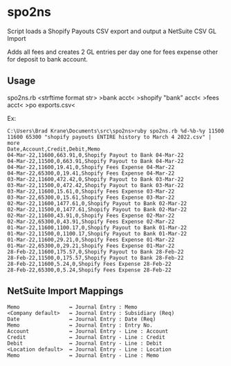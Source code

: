 # spo2ns

Script loads a Shopify Payouts CSV export and output a NetSuite CSV GL Import

Adds all fees and creates 2 GL entries per day one for fees expense other for deposit to bank account.

## Usage

spo2ns.rb &lt;strftime format str&gt; &gt;bank acct&lt; &gt;shopify "bank" acct&lt; &gt;fees acct&lt; &gt;po exports.csv&lt;

Ex:
```
C:\Users\Brad Krane\Documents\src\spo2ns>ruby spo2ns.rb %d-%b-%y 11500 11600 65300 "shopify payouts ENTIRE history to March 4 2022.csv" | more
Date,Account,Credit,Debit,Memo
04-Mar-22,11600,663.91,0,Shopify Payout to Bank 04-Mar-22 
04-Mar-22,11500,0,663.91,Shopify Payout to Bank 04-Mar-22 
04-Mar-22,11600,19.41,0,Shopify Fees Expense 04-Mar-22    
04-Mar-22,65300,0,19.41,Shopify Fees Expense 04-Mar-22    
03-Mar-22,11600,472.42,0,Shopify Payout to Bank 03-Mar-22 
03-Mar-22,11500,0,472.42,Shopify Payout to Bank 03-Mar-22 
03-Mar-22,11600,15.61,0,Shopify Fees Expense 03-Mar-22    
03-Mar-22,65300,0,15.61,Shopify Fees Expense 03-Mar-22    
02-Mar-22,11600,1477.61,0,Shopify Payout to Bank 02-Mar-22
02-Mar-22,11500,0,1477.61,Shopify Payout to Bank 02-Mar-22
02-Mar-22,11600,43.91,0,Shopify Fees Expense 02-Mar-22    
02-Mar-22,65300,0,43.91,Shopify Fees Expense 02-Mar-22    
01-Mar-22,11600,1100.17,0,Shopify Payout to Bank 01-Mar-22
01-Mar-22,11500,0,1100.17,Shopify Payout to Bank 01-Mar-22
01-Mar-22,11600,29.21,0,Shopify Fees Expense 01-Mar-22    
01-Mar-22,65300,0,29.21,Shopify Fees Expense 01-Mar-22    
28-Feb-22,11600,175.57,0,Shopify Payout to Bank 28-Feb-22 
28-Feb-22,11500,0,175.57,Shopify Payout to Bank 28-Feb-22 
28-Feb-22,11600,5.24,0,Shopify Fees Expense 28-Feb-22     
28-Feb-22,65300,0,5.24,Shopify Fees Expense 28-Feb-22 
```

## NetSuite Import Mappings

```
Memo                ↔ Journal Entry : Memo
<Company default>   ↔ Journal Entry : Subsidiary (Req)
Date                ↔ Journal Entry : Date (Req)
Memo                ↔ Journal Entry : Entry No.
Account             ↔ Journal Entry - Line : Account
Credit              ↔ Journal Entry - Line : Credit	
Debit               ↔ Journal Entry - Line : Debit
<Location default>  ↔ Journal Entry - Line : Location
Memo                ↔ Journal Entry - Line : Memo
```
